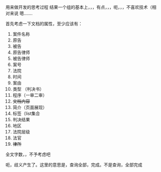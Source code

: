 用来做开发的思考过程
结果一个组的基本上，，，有点，，，呃，，，不喜欢技术（相对来说
嗯.......


首先考虑一下文档的属性，至少应该有：
1. 案件名称
2. 原告
3. 被告
4. 原告律师
5. 被告律师
6. 案号
7. 法院
8. 时间
9. 案由
10. 类型 （判决书）
11. 程序（一审二审）
12. ~~文档内容~~
13. 简介（页面展现）
14. 标签（list集合
15. 判决结果
16. 地区
17. 法院层级
18. 法官
19. ~~律所~~

全文字数，，不予考虑吧


呃，歧义产生了。这里的意思是，查询全部，完成。不是查询，全部完成